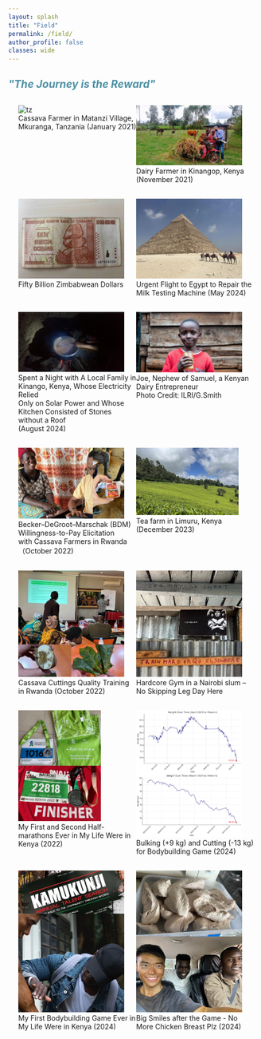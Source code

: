 ```yaml
---
layout: splash
title: "Field"
permalink: /field/
author_profile: false
classes: wide
---
```


<h2 style="color:rgb(78, 145, 165);"><em>"The Journey is the Reward"</em></h2>


<div style="display: flex; margin-top: 20px;">
  <div style="flex: 1; padding-left: 20px;">
    <img src="/images/tz2.jpeg" alt="tz" style="width:90%; margin-top: 10px;">
    <figcaption>Cassava Farmer in Matanzi Village, Mkuranga, Tanzania (January 2021)</figcaption>
  </div>
  <div style="flex: 1; padding-right: 10px;">
    <img src="/images/dairy_farm.jpg" alt="dairy_farm" style="width:90%; margin-top: 10px;">
    <figcaption>Dairy Farmer in Kinangop, Kenya (November 2021)</figcaption>
  </div>
</div>

<div style="display: flex; margin-top: 20px;">
  <div style="flex: 1; padding-left: 20px;">
    <img src="/images/zimbabwe.jpg" alt="zimbabwe" style="width:90%; margin-top: 10px;">
    <figcaption>Fifty Billion Zimbabwean Dollars</figcaption>
  </div>
  <div style="flex: 1; padding-right: 10px;">
    <img src="/images/egypt.jpg" alt="egypt" style="width:90%; margin-top: 10px;">
    <figcaption>Urgent Flight to Egypt to Repair the Milk Testing Machine (May 2024)</figcaption>
  </div>
</div>

<div style="display: flex; margin-top: 20px;">
  <div style="flex: 1; padding-left: 20px;">
    <img src="/images/kinango.jpg" alt="kinango" style="width:90%; margin-top: 10px;">
    <figcaption>Spent a Night with A Local Family in Kinango, Kenya, Whose Electricity Relied</figcaption>
    <figcaption>Only on Solar Power and Whose Kitchen Consisted of Stones without a Roof</figcaption>
    <figcaption>(August 2024)</figcaption>  
  </div>
  <div style="flex: 1; padding-right: 10px;">
    <img src="/images/Kenyamilk_small.jpg" alt="ke" style="width:90%; margin-top: 10px;">
    <figcaption>Joe, Nephew of Samuel, a Kenyan Dairy Entrepreneur</figcaption>
    <figcaption>Photo Credit: ILRI/G.Smith</figcaption>
  </div>
</div>


<div style="display: flex; margin-top: 20px;">
  <div style="flex: 1; padding-left: 20px;">
    <img src="/images/bdm.jpg" alt="bdm" style="width:90%; margin-top: 10px;">
    <figcaption>Becker–DeGroot–Marschak (BDM) Willingness-to-Pay Elicitation </figcaption>
    <figcaption>with Cassava Farmers in Rwanda（October 2022)</figcaption>
  </div>
  
  <div style="flex: 1; padding-right: 10px;">
    <img src="/images/tea_farm.jpg" alt="tea_farm" style="width:87%; margin-top: 10px;">
    <figcaption>Tea farm in Limuru, Kenya (December 2023)</figcaption>
  </div>
</div>



<div style="display: flex; margin-top: 20px;">
  <div style="flex: 1; padding-left: 20px;">
    <img src="/images/cassava_train.jpg" alt="cassava_train" style="width:90%; margin-top: 10px;">
    <figcaption>Cassava Cuttings Quality Training in Rwanda (October 2022)</figcaption>
  </div>
  <div style="flex: 1; padding-right: 10px;">
    <img src="/images/gym.jpg" alt="gym" style="width:90%; margin-top: 10px;">
    <figcaption>Hardcore Gym in a Nairobi slum – No Skipping Leg Day Here</figcaption>
  </div>
</div>

<div style="display: flex; margin-top: 20px;">
  <div style="flex: 1; padding-left: 20px;">
    <img src="/images/marathon.jpg" alt="marathon" style="width:70%; margin-top: 10px;">
    <figcaption>My First and Second Half-marathons Ever in My Life Were in Kenya (2022) </figcaption>
  </div>
  <div style="flex: 1; padding-right: 10px;">
    <img src="/images/dieting.jpg" alt="dieting" style="width:90%; margin-top: 10px;">
    <figcaption>Bulking (+9 kg) and Cutting (-13 kg) for Bodybuilding Game (2024) </figcaption>
  </div>
</div>

<div style="display: flex; margin-top: 20px;">
  <div style="flex: 1; padding-left: 20px;">
    <img src="/images/gameday.jpg" alt="gameday" style="width:90%; margin-top: 10px;">
    <figcaption>My First Bodybuilding Game Ever in My Life Were in Kenya (2024)</figcaption>
  </div>
  <div style="flex: 1; padding-right: 10px;">
    <img src="/images/gameday2.jpg" alt="gameday2" style="width:90%; margin-top: 10px;">
    <figcaption>Big Smiles after the Game - No More Chicken Breast Plz (2024)</figcaption>
  </div>
</div>